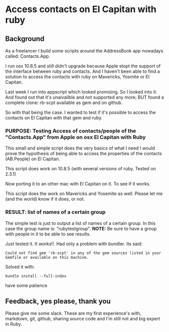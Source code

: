 # Access contacts on El Capitan with ruby

## Background
As a freelancer I build some scripts around the AddressBook app
nowadays called: Contacts.App.

I run osx 10.8.5 and still didn't upgrade because Apple stopt the support of the interface between ruby and contacts. And I haven't been able to find a solution to access the contacts with ruby on Mavericks, Yosmite or El Capitan.

Last week I run into appscript which looked promising.
So I looked into it. And found out that it's unaivalible and not supported any more; BUT found a complete clone: rb-scpt available as gem and on github.

So with that being the case. I wanted to test if it's possible to access the contacts on El Capitan with that gem and ruby.

### PURPOSE: Testing Access of contacts/people of the "Contacts.App" from Apple on osx El Capitan with Ruby

This small and simple script does the very basics of what I need 
I would prove the hypothesis of being able to access the properties of the contacts (AB.People) on El Capitan.

This script does work on 10.8.5 (with several versions of ruby. Tested on 2.3.1) 

Now porting it to an other mac with El Capitan on it. To see if it works.


This script does the work on Mavericks and Yosemite as well. Please let me (and the world) know if it does, or not.         

### RESULT: list of names of a certain group
The simple test is just to output a list of names of a certain group. In this case the group name is: "rubytestgroup".
__NOTE:__ Be sure to have a group with people in it to be able to see results.

Just tested it. It works!!. Had only a problem with bundler. Its said: 

`Could not find gem 'rb-scpt' in any of the gem sources listed in your Gemfile or available on this machine.`
          
Solved it with: 

`bundle install --full-index`

have some patience

## Feedback, yes please, thank you
Please give me some slack. These are my first experience's with, markdown, git, github, sharing source code and I'm still not and big expert in Ruby.
